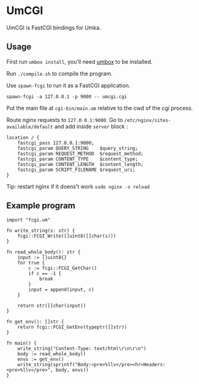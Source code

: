 # UmCGI

UmCGI is FastCGI bindings for Umka.

## Usage

First run `umbox install`, you'll need [umbox](https://umbox.tophat2d.dev) to be installed.

Run `./compile.sh` to compile the program.

Use `spawn-fcgi` to run it as a FastCGI application.

```
spawn-fcgi -a 127.0.0.1 -p 9000 -- umcgi.cgi
```

Put the main file at `cgi-bin/main.um` relative to the cwd of the cgi process.

Route nginx requests to `127.0.0.1:9000`. Go to `/etc/nginx/sites-available/default` and add inside `server` block :

```
location / {
    fastcgi_pass 127.0.0.1:9000;
    fastcgi_param QUERY_STRING    $query_string;
    fastcgi_param REQUEST_METHOD  $request_method;
    fastcgi_param CONTENT_TYPE    $content_type;
    fastcgi_param CONTENT_LENGTH  $content_length;
    fastcgi_param SCRIPT_FILENAME $request_uri;
}
```

Tip: restart nginx if it doens't work `sudo nginx -s reload`

## Example program

```
import "fcgi.um"

fn write_string(s: str) {
    fcgi::FCGI_Write([]uint8([]char(s)))
}

fn read_whole_body(): str {
    input := []uint8{}
    for true {
        c := fcgi::FCGI_GetChar()
        if c == -1 {
            break
        }
        input = append(input, c)
    }

    return str([]char(input))
}

fn get_env(): []str {
    return fcgi::FCGI_GetEnv(typeptr([]str))
}

fn main() {
    write_string("Content-Type: text/html\r\n\r\n")
    body := read_whole_body()
    envs := get_env()
    write_string(sprintf("Body:<pre>%llv</pre><hr>Headers:<pre>%llv</pre>", body, envs))
}
```
